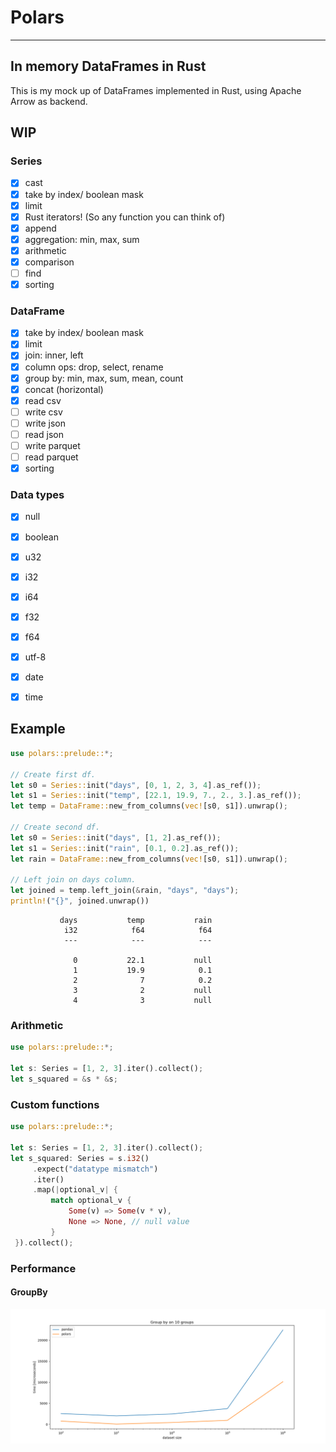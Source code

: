 # Polars
---

## In memory DataFrames in Rust

This is my mock up of DataFrames implemented in Rust, using Apache Arrow as backend.

## WIP

### Series
- [x] cast
- [x] take by index/ boolean mask
- [x] limit
- [x] Rust iterators! (So any function you can think of)
- [x] append
- [x] aggregation: min, max, sum
- [x] arithmetic
- [x] comparison
- [ ] find
- [x] sorting

### DataFrame
- [x] take by index/ boolean mask
- [x] limit
- [x] join: inner, left
- [x] column ops: drop, select, rename
- [x] group by: min, max, sum, mean, count
- [x] concat (horizontal)
- [x] read csv
- [ ] write csv
- [ ] write json
- [ ] read json
- [ ] write parquet
- [ ] read parquet
- [x] sorting

### Data types
- [x] null
- [x] boolean
- [x] u32
- [x] i32
- [x] i64
- [x] f32
- [x] f64
- [x] utf-8
- [x] date
- [x] time


## Example

```rust
use polars::prelude::*;

// Create first df.
let s0 = Series::init("days", [0, 1, 2, 3, 4].as_ref());
let s1 = Series::init("temp", [22.1, 19.9, 7., 2., 3.].as_ref());
let temp = DataFrame::new_from_columns(vec![s0, s1]).unwrap();

// Create second df.
let s0 = Series::init("days", [1, 2].as_ref());
let s1 = Series::init("rain", [0.1, 0.2].as_ref());
let rain = DataFrame::new_from_columns(vec![s0, s1]).unwrap();

// Left join on days column.
let joined = temp.left_join(&rain, "days", "days");
println!("{}", joined.unwrap())
```

```text
           days           temp           rain
            i32            f64            f64
            ---            ---            ---

              0           22.1           null
              1           19.9            0.1
              2              7            0.2
              3              2           null
              4              3           null
```

### Arithmetic
```rust
use polars::prelude::*;

let s: Series = [1, 2, 3].iter().collect(); 
let s_squared = &s * &s;
```

### Custom functions
```rust
use polars::prelude::*;

let s: Series = [1, 2, 3].iter().collect(); 
let s_squared: Series = s.i32()
     .expect("datatype mismatch")
     .iter()
     .map(|optional_v| {
         match optional_v {
             Some(v) => Some(v * v),
             None => None, // null value
         }
 }).collect();
```


### Performance

#### GroupBy
![](pandas_cmp/img/groupby10.png)
